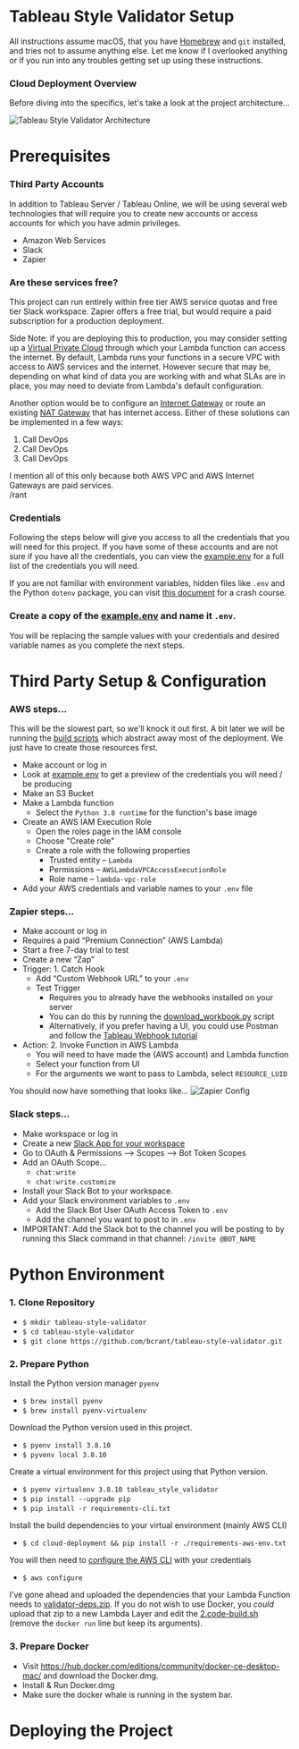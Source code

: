 # Tableau Style Validator Setup
All instructions assume macOS, that you have [Homebrew](https://brew.sh/) and `git` installed, and tries not to assume anything else. Let me know if I overlooked anything or if you run into any troubles getting set up using these instructions.


### Cloud Deployment Overview
Before diving into the specifics, let's take a look at the project architecture...  

![Tableau Style Validator Architecture](./images/TableauStyleValidatorArchitecture.png)

# Prerequisites
### Third Party Accounts
In addition to Tableau Server / Tableau Online, we will be using several web technologies that will require you to create new accounts or access accounts for which you have admin privileges.
- Amazon Web Services
- Slack
- Zapier

### Are these services free?
This project can run entirely within free tier AWS service quotas and free tier Slack workspace. Zapier offers a free trial, but would require a paid subscription for a production deployment.

Side Note: if you are deploying this to production, you may consider setting up a [Virtual Private Cloud](https://docs.aws.amazon.com/lambda/latest/dg/configuration-vpc.html) through which your Lambda function can access the internet.
By default, Lambda runs your functions in a secure VPC with access to AWS services and the internet. However secure that may be, depending on what kind of data you are working with and what SLAs are in place, you may need to deviate from Lambda's default configuration. 

Another option would be to configure an [Internet Gateway](https://docs.aws.amazon.com/vpc/latest/userguide/VPC_Internet_Gateway.html) or route an existing [NAT Gateway](https://docs.aws.amazon.com/vpc/latest/userguide/vpc-nat-gateway.html) that has internet access. Either of these solutions can be implemented in a few ways:
1. Call DevOps
2. Call DevOps
3. Call DevOps

I mention all of this only because both AWS VPC and AWS Internet Gateways are paid services.  
/rant

### Credentials
Following the steps below will give you access to all the credentials that you will need for this project. If you have some of these accounts and are not sure if you have all the credentials, you can view the [example.env](../cloud-deployment/envs/example.env) for a full list of the credentials you will need. 

If you are not familiar with environment variables, hidden files like `.env` and the Python `dotenv` package, you can visit [this document](https://github.com/bcrant/Tableau2Slack/blob/main/documentation/2-virtualenvexample.md#environment-variables) for a crash course.

### Create a copy of the [example.env](../cloud-deployment/envs/example.env) and name it `.env`.

You will be replacing the sample values with your credentials and desired variable names as you complete the next steps.

# Third Party Setup & Configuration
### AWS steps…
This will be the slowest part, so we'll knock it out first. A bit later we will be running the [build scripts](../cloud-deployment/scripts) which abstract away most of the deployment. We just have to create those resources first.
          
- Make account or log in
- Look at [example.env](../cloud-deployment/envs/example.env) to get a preview of the credentials you will need / be producing
- Make an S3 Bucket
- Make a Lambda function
    - Select the `Python 3.8 runtime` for the function's base image
- Create an AWS IAM Execution Role
    - Open the roles page in the IAM console
    - Choose "Create role"
    - Create a role with the following properties
      - Trusted entity – `Lambda`
      - Permissions – `AWSLambdaVPCAccessExecutionRole`
      - Role name – `lambda-vpc-role`
- Add your AWS credentials and variable names to your `.env` file

### Zapier steps…
- Make account or log in
- Requires a paid “Premium Connection” (AWS Lambda)
- Start a free 7-day trial to test
- Create a new “Zap”
- Trigger: 1. Catch Hook
    - Add “Custom Webhook URL” to your `.env`
    - Test Trigger 
        - Requires you to already have the webhooks installed on your server
        - You can do this by running the [download_workbook.py](../lib/download_workbook.py) script
        - Alternatively, if you prefer having a UI, you could use Postman and follow the [Tableau Webhook tutorial](https://github.com/tableau/webhooks-docs)
- Action: 2. Invoke Function in AWS Lambda
    - You will need to have made the (AWS account) and Lambda function
    - Select your function from UI
    - For the arguments we want to pass to Lambda, select `RESOURCE_LUID`
    
You should now have something that looks like...
![Zapier Config](images/zapier_zap.png)
 

### Slack steps…
- Make workspace or log in
- Create a new [Slack App for your workspace](https://api.slack.com/apps)
- Go to OAuth & Permissions —> Scopes —> Bot Token Scopes
- Add an OAuth Scope…
    - `chat:write`
    - `chat:write.customize`
- Install your Slack Bot to your workspace.
- Add your Slack environment variables to `.env`
    - Add the Slack Bot User OAuth Access Token to `.env`
    - Add the channel you want to post to in `.env`
- IMPORTANT: Add the Slack bot to the channel you will be posting to by running this Slack command in that channel: `/invite @BOT_NAME`


# Python Environment
### 1. Clone Repository
- `$ mkdir tableau-style-validator`
- `$ cd tableau-style-validator`
- `$ git clone https://github.com/bcrant/tableau-style-validator.git` 

### 2. Prepare Python
Install the Python version manager `pyenv`
- `$ brew install pyenv`
- `$ brew install pyenv-virtualenv`
  
Download the Python version used in this project.
- `$ pyenv install 3.8.10`
- `$ pyvenv local 3.8.10`

Create a virtual environment for this project using that Python version.
- `$ pyenv virtualenv 3.8.10 tableau_style_validator`
- `$ pip install --upgrade pip`
- `$ pip install -r requirements-cli.txt`

Install the build dependencies to your virtual environment (mainly AWS CLI)
- `$ cd cloud-deployment && pip install -r ./requirements-aws-env.txt`

You will then need to [configure the AWS CLI](https://docs.aws.amazon.com/cli/latest/userguide/cli-configure-quickstart.html) with your credentials
- `$ aws configure`

I've gone ahead and uploaded the dependencies that your Lambda Function needs to [validator-deps.zip](../cloud-deployment/lambda-deps/validator-deps.zip). If you do not wish to use Docker, you _could_ upload that zip to a new Lambda Layer and edit the [2.code-build.sh](../cloud-deployment/scripts/2.code-build.sh) (remove the `docker run` line but keep its arguments).

### 3. Prepare Docker
 - Visit https://hub.docker.com/editions/community/docker-ce-desktop-mac/ and download the Docker.dmg.
 - Install & Run Docker.dmg
 - Make sure the docker whale is running in the system bar.


# Deploying the Project
